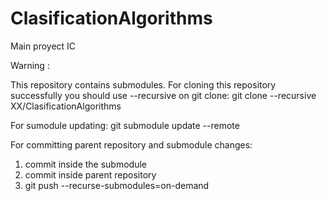 ClasificationAlgorithms
=======================

Main proyect IC

Warning : 

This repository contains submodules. For cloning this repository successfully you should use --recursive on git clone:
git clone --recursive XX/ClasificationAlgorithms

For sumodule updating:
git submodule update --remote

For committing parent repository and submodule changes:
1) commit inside the submodule
2) commit inside parent repository
3) git push --recurse-submodules=on-demand
